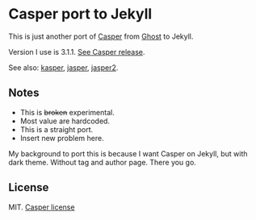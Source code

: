 # Casper port to Jekyll

This is just another port of [Casper](https://github.com/TryGhost/Casper)
from [Ghost](https://github.com/TryGhost/ghost) to Jekyll.

Version I use is 3.1.1. [See Casper release](https://github.com/TryGhost/Casper/releases).

See also: [kasper](https://github.com/rosario/kasper), [jasper](https://github.com/jekyller/jasper), [jasper2](https://github.com/jekyller/jasper2/).

## Notes

- This is ~~broken~~ experimental.
- Most value are hardcoded.
- This is a straight port.
- Insert new problem here.

My background to port this is because I want Casper on Jekyll,
but with dark theme. Without tag and author page. There you go.

## License

MIT. [Casper license](CASPER-LICENSE)

